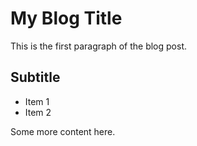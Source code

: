 # My Blog Title

This is the first paragraph of the blog post.

## Subtitle

- Item 1
- Item 2

Some more content here.

